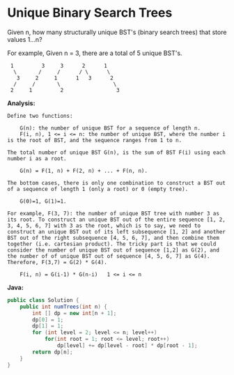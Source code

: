 # Unique Binary Search Trees

Given n, how many structurally unique BST's (binary search trees) that store values 1...n?

For example,
Given n = 3, there are a total of 5 unique BST's.

     1         3     3      2      1
      \       /     /      / \      \
       3     2     1      1   3      2
      /     /       \                 \
     2     1         2                 3

**Analysis:**
```
Define two functions:

    G(n): the number of unique BST for a sequence of length n.
    F(i, n), 1 <= i <= n: the number of unique BST, where the number i is the root of BST, and the sequence ranges from 1 to n.

The total number of unique BST G(n), is the sum of BST F(i) using each number i as a root.

    G(n) = F(1, n) + F(2, n) + ... + F(n, n).

The bottom cases, there is only one combination to construct a BST out of a sequence of length 1 (only a root) or 0 (empty tree).

    G(0)=1, G(1)=1.

For example, F(3, 7): the number of unique BST tree with number 3 as its root. To construct an unique BST out of the entire sequence [1, 2, 3, 4, 5, 6, 7] with 3 as the root, which is to say, we need to construct an unique BST out of its left subsequence [1, 2] and another BST out of the right subsequence [4, 5, 6, 7], and then combine them together (i.e. cartesian product). The tricky part is that we could consider the number of unique BST out of sequence [1,2] as G(2), and the number of of unique BST out of sequence [4, 5, 6, 7] as G(4). Therefore, F(3,7) = G(2) * G(4).

    F(i, n) = G(i-1) * G(n-i)	1 <= i <= n
```

**Java:**
```java
public class Solution {
    public int numTrees(int n) {
        int [] dp = new int[n + 1];
        dp[0] = 1;
        dp[1] = 1;
        for (int level = 2; level <= n; level++)
            for(int root = 1; root <= level; root++)
                dp[level] += dp[level - root] * dp[root - 1];
        return dp[n];
    }
}
```
